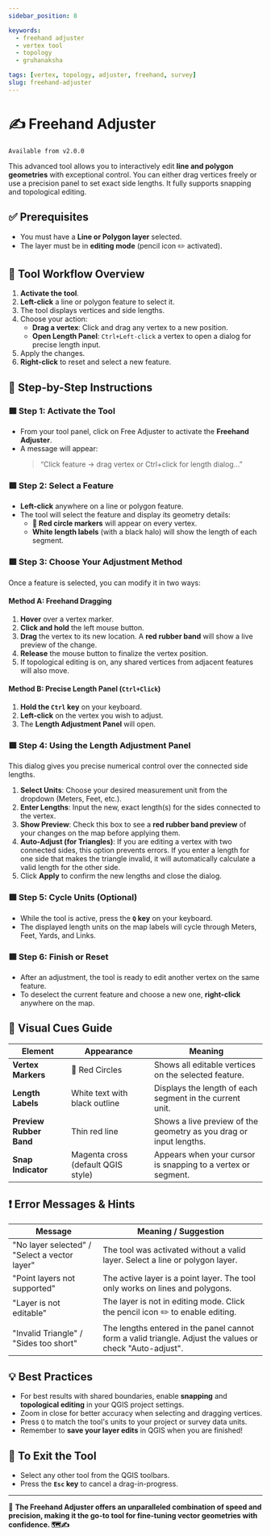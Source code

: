 ```yaml
---
sidebar_position: 8

keywords:
  - freehand adjuster
  - vertex tool
  - topology
  - gruhanaksha

tags: [vertex, topology, adjuster, freehand, survey]
slug: freehand-adjuster
---
```


# ✍️ Freehand Adjuster

`Available from v2.0.0`

This advanced tool allows you to interactively edit **line and polygon geometries** with exceptional control. You can either drag vertices freely or use a precision panel to set exact side lengths. It fully supports snapping and topological editing.

## ✅ Prerequisites

- You must have a **Line or Polygon layer** selected.
- The layer must be in **editing mode** (pencil icon ✏️ activated).

## 🔄 Tool Workflow Overview

1. **Activate the tool**.
2. **Left-click** a line or polygon feature to select it.
3. The tool displays vertices and side lengths.
4. Choose your action:
    - **Drag a vertex**: Click and drag any vertex to a new position.
    - **Open Length Panel**: `Ctrl+Left-click` a vertex to open a dialog for precise length input.
5. Apply the changes.
6. **Right-click** to reset and select a new feature.

## 🧭 Step-by-Step Instructions

### 🟩 Step 1: Activate the Tool

- From your tool panel, click on Free Adjuster to activate the **Freehand Adjuster**.
- A message will appear:
    > “Click feature → drag vertex or Ctrl+click for length dialog...”

### 🟩 Step 2: Select a Feature

- **Left-click** anywhere on a line or polygon feature.
- The tool will select the feature and display its geometry details:
  - **🔴 Red circle markers** will appear on every vertex.
  - **White length labels** (with a black halo) will show the length of each segment.

### 🟩 Step 3: Choose Your Adjustment Method

Once a feature is selected, you can modify it in two ways:

#### Method A: Freehand Dragging

1. **Hover** over a vertex marker.
2. **Click and hold** the left mouse button.
3. **Drag** the vertex to its new location. A **red rubber band** will show a live preview of the change.
4. **Release** the mouse button to finalize the vertex position.
5. If topological editing is on, any shared vertices from adjacent features will also move.

#### Method B: Precise Length Panel (`Ctrl+Click`)

1. **Hold the `Ctrl` key** on your keyboard.
2. **Left-click** on the vertex you wish to adjust.
3. The **Length Adjustment Panel** will open.

### 🟩 Step 4: Using the Length Adjustment Panel

This dialog gives you precise numerical control over the connected side lengths.

1. **Select Units**: Choose your desired measurement unit from the dropdown (Meters, Feet, etc.).
2. **Enter Lengths**: Input the new, exact length(s) for the sides connected to the vertex.
3. **Show Preview**: Check this box to see a **red rubber band preview** of your changes on the map before applying them.
4. **Auto-Adjust (for Triangles)**: If you are editing a vertex with two connected sides, this option prevents errors. If you enter a length for one side that makes the triangle invalid, it will automatically calculate a valid length for the other side.
5. Click **Apply** to confirm the new lengths and close the dialog.

### 🟩 Step 5: Cycle Units (Optional)

- While the tool is active, press the **`Q` key** on your keyboard.
- The displayed length units on the map labels will cycle through Meters, Feet, Yards, and Links.

### 🟩 Step 6: Finish or Reset

- After an adjustment, the tool is ready to edit another vertex on the same feature.
- To deselect the current feature and choose a new one, **right-click** anywhere on the map.

## 🎨 Visual Cues Guide

| Element                 | Appearance                            | Meaning                                                    |
| ----------------------- | ------------------------------------- | ---------------------------------------------------------- |
| **Vertex Markers**      | 🔴 Red Circles                        | Shows all editable vertices on the selected feature.       |
| **Length Labels**       | White text with black outline         | Displays the length of each segment in the current unit.   |
| **Preview Rubber Band** | Thin red line                         | Shows a live preview of the geometry as you drag or input lengths. |
| **Snap Indicator**      | Magenta cross (default QGIS style)    | Appears when your cursor is snapping to a vertex or segment. |

## ❗ Error Messages & Hints

| Message                                  | Meaning / Suggestion                                                                 |
| ---------------------------------------- | ------------------------------------------------------------------------------------ |
| "No layer selected" / "Select a vector layer" | The tool was activated without a valid layer. Select a line or polygon layer.        |
| "Point layers not supported"             | The active layer is a point layer. The tool only works on lines and polygons.        |
| "Layer is not editable"                  | The layer is not in editing mode. Click the pencil icon ✏️ to enable editing.       |
| "Invalid Triangle" / "Sides too short"     | The lengths entered in the panel cannot form a valid triangle. Adjust the values or check "Auto-adjust". |

## 💡 Best Practices

- For best results with shared boundaries, enable **snapping** and **topological editing** in your QGIS project settings.
- Zoom in close for better accuracy when selecting and dragging vertices.
- Press `Q` to match the tool's units to your project or survey data units.
- Remember to **save your layer edits** in QGIS when you are finished!

## 🛑 To Exit the Tool

- Select any other tool from the QGIS toolbars.
- Press the **`Esc` key** to cancel a drag-in-progress.

---

📌 **The Freehand Adjuster offers an unparalleled combination of speed and precision, making it the go-to tool for fine-tuning vector geometries with confidence. 🗺️✍️**
